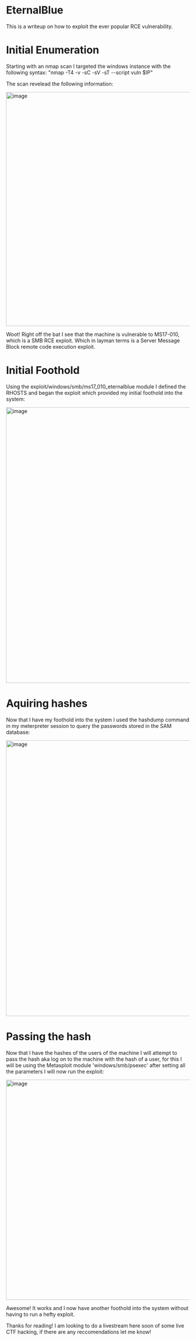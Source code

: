 # EternalBlue
This is a writeup on how to exploit the ever popular RCE vulnerability.


# Initial Enumeration 

Starting with an nmap scan I targeted the windows instance with the following syntax:
  "nmap -T4 -v -sC -sV -sT --script vuln $IP"
  
The scan revelead the following information:

<img width="640" alt="image" src="https://user-images.githubusercontent.com/66540055/193915411-ff34d4ba-3bca-4801-bd7e-35190936804e.png">

Woot! Right off the bat I see that the machine is vulnerable to MS17-010, which is a SMB RCE exploit. Which in layman terms is a Server Message Block remote code execution exploit. 

# Initial Foothold

Using the exploit/windows/smb/ms17_010_eternalblue module I defined the RHOSTS and began the exploit which provided my initial foothold into the system:

<img width="754" alt="image" src="https://user-images.githubusercontent.com/66540055/193917585-96b36ab4-8e50-4ee6-8918-249d5ef66844.png">

# Aquiring hashes
Now that I have my foothold into the system I used the hashdump command in my meterpreter session to query the passwords stored in the SAM database:

<img width="754" alt="image" src="https://user-images.githubusercontent.com/66540055/193918277-ef1d101d-6e9c-4d97-8e7e-180ec5d95cbe.png">

# Passing the hash

Now that I have the hashes of the users of the machine I will attempt to pass the hash aka log on to the machine with the hash of a user, for this I will be using the Metasploit module 'windows/smb/psexec' after setting all the parameters I will now run the exploit:

<img width="602" alt="image" src="https://user-images.githubusercontent.com/66540055/193922192-68a39b9e-5a22-4204-927d-b2a5c6d9d94d.png">

Awesome! It works and I now have another foothold into the system without having to run a hefty exploit. 

Thanks for reading! I am looking to do a livestream here soon of some live CTF hacking, if there are any reccomendations let me know!

